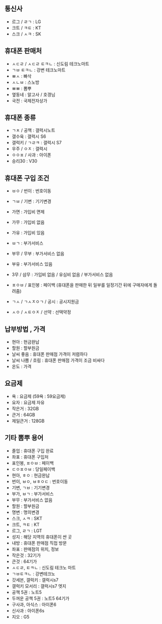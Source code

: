 ## 통신사
- 르그 / ㄹㄱ : LG
- 크트 / ㅋㅌ : KT
- 스크 / ㅅㅋ : SK

## 휴대폰 판매처
- ㅅㄷㄹ / ㅅㄷㄹ ㅌㅋㄴ : 신도림 테크노마트
- ㄱㅂ ㅌㅋㄴ : 강변 테크노마트
- ㅃㅅ : 빠삭
- ㅅㄴㅂ : 스노방
- ㅃㅃ : 뽐뿌
- 옆동네 : 알고사 / 호갱님
- 국전 : 국제전자상가

## 휴대폰 종류
- ㄱㅊ / 공책 : 갤럭시노트
- 갤수육 : 갤럭시 S6
- 갤럭키 / ㄱㄹㅋ : 갤럭시 S7
- 우주 / ㅇㅈ : 갤럭시
- ㅇㅇㅍ / 사과&nbsp;: 아이폰
- 승리30 : V30

## 휴대폰 구입 조건
- ㅂㅇ / 번이 : 번호이동
- ㄱㅂ / 기변 : 기기변경
- 가면 : 가입비 면제
- 가무 : 가입비 없음
- 가유 : 가입비 있음
- ㅂㄱ : 부가서비스
- 부무 / 무부&nbsp;: 부가서비스 없음
- 부유 : 부가서비스 있음
- 3무 / 삼무 : 가입비 없음 / 유심비 없음 / 부가서비스 없음

- ㅍㅇㅂ / 표인봉 : 페이백 (휴대폰을 판매한 뒤 일부를 일정기간 뒤에 구매자에게 돌려줌)
- ㄱㅅ / ㄱㅅㅈㅇㄱ / 공시 : 공시지원금
- ㅅㅇ / ㅅㅌㅇㅈ / 선약 : 선택약정

## 납부방법 , 가격
- 현아 : 현금완납
- 할원 : 할부원금
- 날씨 좋음 : 휴대폰 판매점 가격이 저렴하다
- 날씨 나쁨 / 흐림 : 휴대폰 판매점 가격이 조금 비싸다
- 온도 : 가격

## 요금제
- 욕 : 요금제 (59욕 : 59요금제)
- 요자 : 요금제 자유
- 작은거 : 32GB
- 큰거 : 64GB
- 제일큰거 : 128GB

## 기타 뽐뿌 용어
- 졸업 : 휴대폰 구입 완료
- 좌표 : 휴대폰 구입처
- 표인봉, ㅍㅇㅂ : 페이백
- ㄷㅇㅍㅇㅂ : 당일페이백
- 현아, ㅎㅇ : 현금완납
- 번이, ㅂㅇ, ㅂㅎㅇㄷ : 번호이동
- 기변, ㄱㅂ : 기기변경
- 부가, ㅂㄱ : 부가서비스
- 부무 : 부가서비스 없음
- 할원 : 할부원금
- 명변 : 명의변경
- 스크, ㅅㅋ : SKT
- 크트, ㅋㅌ : KT
- 르그, ㄹㄱ : LGT
- 성지 : 해당 지역의 휴대폰이 싼 곳
- 내방 : 휴대폰 판매점 직접 방문
- 좌표 : 판매점의 위치, 정보
- 작은것 : 32기가
- 큰것 : 64기가
- ㅅㄷㄹ, ㅌㅋㄴ : 신도림 테크노 마트
- ㄱㅂㅌㅋㄴ : 강변테크노
- 갓세븐, 갤럭키 : 갤럭시s7
- 갤럭키 모서리 : 갤럭시s7 엣지
- 공책 5권 : 노트5
- 두꺼운 공책 5권 : 노트5 64기가
- 구사과, 아식스 : 아이폰6
- 신사과 : 아이폰6s
- 지오 : G5